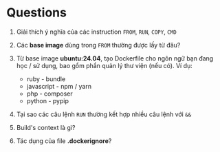 # Questions

1. Giải thích ý nghĩa của các instruction `FROM`, `RUN`, `COPY`, `CMD`

1. Các **base image** dùng trong `FROM` thường được lấy từ đâu?

1. Từ base image **ubuntu:24.04**, tạo Dockerfile cho ngôn ngữ bạn đang học / sử dụng, bao gồm phần quản lý thư viện (nếu có). Ví dụ:
    - ruby - bundle
    - javascript - npm / yarn
    - php - composer
    - python - pypip

1. Tại sao các câu lệnh `RUN` thường kết hợp nhiều câu lệnh với `&&`

1. Build's context là gì?

1. Tác dụng của file **.dockerignore**?
